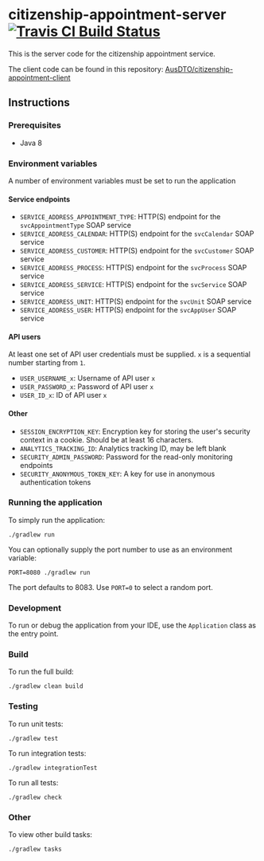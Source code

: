 # citizenship-appointment-server [![Travis CI Build Status](https://travis-ci.org/AusDTO/citizenship-appointment-server.svg?branch=master)](https://travis-ci.org/AusDTO/citizenship-appointment-server)

This is the server code for the citizenship appointment service.  

The client code can be found in this repository: [AusDTO/citizenship-appointment-client](https://github.com/AusDTO/citizenship-appointment-client)

## Instructions

### Prerequisites

- Java 8

### Environment variables

A number of environment variables must be set to run the application

#### Service endpoints

- `SERVICE_ADDRESS_APPOINTMENT_TYPE`: HTTP(S) endpoint for the `svcAppointmentType` SOAP service
- `SERVICE_ADDRESS_CALENDAR`: HTTP(S) endpoint for the `svcCalendar` SOAP service
- `SERVICE_ADDRESS_CUSTOMER`: HTTP(S) endpoint for the `svcCustomer` SOAP service
- `SERVICE_ADDRESS_PROCESS`: HTTP(S) endpoint for the `svcProcess` SOAP service
- `SERVICE_ADDRESS_SERVICE`: HTTP(S) endpoint for the `svcService` SOAP service
- `SERVICE_ADDRESS_UNIT`: HTTP(S) endpoint for the `svcUnit` SOAP service
- `SERVICE_ADDRESS_USER`: HTTP(S) endpoint for the `svcAppUser` SOAP service

#### API users

At least one set of API user credentials must be supplied. `x` is a sequential number starting from `1`.

- `USER_USERNAME_x`: Username of API user `x` 
- `USER_PASSWORD_x`: Password of API user `x`
- `USER_ID_x`: ID of API user `x`

#### Other

- `SESSION_ENCRYPTION_KEY`: Encryption key for storing the user's security context in a cookie. Should be at least 16 characters.
- `ANALYTICS_TRACKING_ID`: Analytics tracking ID, may be left blank
- `SECURITY_ADMIN_PASSWORD`: Password for the read-only monitoring endpoints
- `SECURITY_ANONYMOUS_TOKEN_KEY`: A key for use in anonymous authentication tokens

### Running the application

To simply run the application:

    ./gradlew run
    
You can optionally supply the port number to use as an environment variable:

    PORT=8080 ./gradlew run

The port defaults to 8083. Use `PORT=0` to select a random port.

### Development

To run or debug the application from your IDE, use the `Application` class as the entry point.

### Build

To run the full build:

    ./gradlew clean build

### Testing

To run unit tests:

    ./gradlew test

To run integration tests:

    ./gradlew integrationTest

To run all tests:

    ./gradlew check

### Other

To view other build tasks:

    ./gradlew tasks
